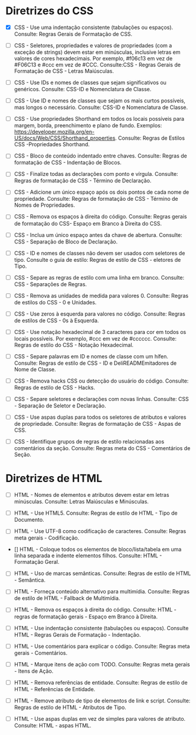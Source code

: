 # Diretrizes do CSS

- [x] CSS - Use uma indentação consistente (tabulações ou espaços). Consulte: Regras Gerais de Formatação de CSS.

- [ ] CSS - Seletores, propriedades e valores de propriedades (com a exceção de strings) devem estar em minúsculas, inclusive letras em valores de cores hexadecimais. Por exemplo, #f06c13 em vez de #F06C13 e #ccc em vez de #CCC. Consulte:CSS - Regras Gerais de Formatação de CSS - Letras Maiúsculas.

- [ ] CSS - Use IDs e nomes de classes que sejam significativos ou genéricos. Consulte: CSS-ID e Nomenclatura de Classe.

- [ ] CSS - Use ID e nomes de classes que sejam os mais curtos possíveis, mas longos o necessário. Consulte: CSS-ID e Nomenclatura de Classe.

- [ ] CSS - Use propriedades Shorthand em todos os locais possíveis para margem, borda, preenchimento e plano de fundo. Exemplos: https://developer.mozilla.org/en-US/docs/Web/CSS/Shorthand_properties. Consulte: Regras de Estilos CSS -Propriedades Shorthand.

- [ ] CSS - Bloco de conteúdo indentado entre chaves. Consulte: Regras de formatação de CSS - Indentação de Blocos.

- [ ] CSS - Finalize todas as declarações com ponto e vírgula. Consulte: Regras de formatação de CSS - Término de Declaração.

- [ ] CSS - Adicione um único espaço após os dois pontos de cada nome de propriedade. Consulte: Regras de formatação de CSS - Término de Nomes de Propriedades.

- [ ] CSS - Remova os espaços à direita do código. Consulte: Regras gerais de formatação do CSS- Espaço em Branco à Direita do CSS.

- [ ] CSS - Inclua um único espaço antes da chave de abertura. Consulte: CSS - Separação de Bloco de Declaração.

- [ ] CSS - ID e nomes de classes não devem ser usados com seletores de tipo. Consulte o guia de estilo: Regras de estilo de CSS - eletores de Tipo.

- [ ] CSS - Separe as regras de estilo com uma linha em branco. Consulte: CSS - Separações de Regras.

- [ ] CSS - Remova as unidades de medida para valores 0. Consulte: Regras de estilos do CSS - 0 e Unidades.

- [ ] CSS - Use zeros à esquerda para valores no código. Consulte: Regras de estilos de CSS - 0s à Esquerda.

- [ ] CSS - Use notação hexadecimal de 3 caracteres para cor em todos os locais possíveis. Por exemplo, #ccc em vez de #cccccc. Consulte: Regras de estilo do CSS - Notação Hexadecimal.

- [ ] CSS - Separe palavras em ID e nomes de classe com um hífen. Consulte: Regras de estilo de CSS - ID e DeliREADMEmitadores de Nome de Classe.

- [ ] CSS - Remova hacks CSS ou detecção do usuário do código. Consulte: Regras de estilo de CSS - Hacks.

- [ ] CSS - Separe seletores e declarações com novas linhas. Consulte: CSS - Separação de Seletor e Declaração.

- [ ] CSS - Use aspas duplas para todos os seletores de atributos e valores de propriedade. Consulte: Regras de formatação de CSS - Aspas de CSS.

- [ ] CSS - Identifique grupos de regras de estilo relacionadas aos comentários da seção. Consulte: Regras meta do CSS - Comentários de Seção.


# Diretrizes de HTML

- [ ] HTML - Nomes de elementos e atributos devem estar em letras minúsculas. Consulte: Letras Maiúsculas e Minúsculas.

- [ ] HTML - Use HTML5. Consulte: Regras de estilo de HTML - Tipo de Documento.

- [ ] HTML - Use UTF-8 como codificação de caracteres. Consulte: Regras meta gerais - Codificação.

- [] HTML - Coloque todos os elementos de bloco/lista/tabela em uma linha separada e indente elementos filhos. Consulte: HTML - Formatação Geral.

- [ ] HTML - Uso de marcas semânticas. Consulte: Regras de estilo de HTML - Semântica.

- [ ] HTML - Forneça conteúdo alternativo para multimídia. Consulte: Regras de estilo de HTML - Fallback de Multimídia.

- [ ] HTML - Remova os espaços à direita do código. Consulte: HTML - regras de formatação gerais - Espaço em Branco à Direita.

- [ ] HTML - Use indentação consistente (tabulações ou espaços). Consulte HTML - Regras Gerais de Formatação - Indentação.

- [ ] HTML - Use comentários para explicar o código. Consulte: Regras meta gerais - Comentários.

- [ ] HTML - Marque itens de ação com TODO. Consulte: Regras meta gerais - Itens de Ação.

- [ ] HTML - Remova referências de entidade. Consulte: Regras de estilo de HTML - Referências de Entidade.

- [ ] HTML - Remove atributo de tipo de elementos de link e script. Consulte: Regras de estilo de HTML - Atributos de Tipo.

- [ ] HTML - Use aspas duplas em vez de simples para valores de atributo. Consulte: HTML - aspas HTML.
